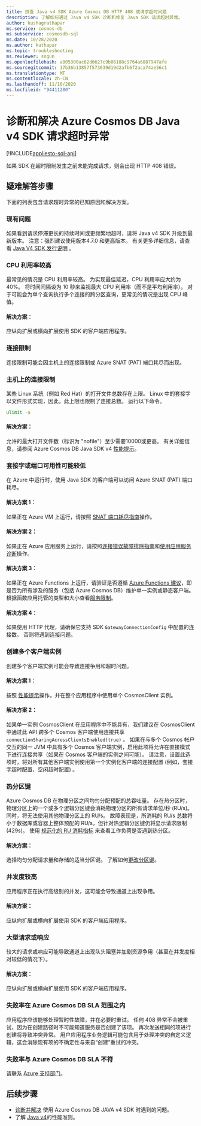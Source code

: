 ```yaml
---
title: 排查 Java v4 SDK Azure Cosmos DB HTTP 408 或请求超时问题
description: 了解如何通过 Java v4 SDK 诊断和修复 Java SDK 请求超时异常。
author: kushagrathapar
ms.service: cosmos-db
ms.subservice: cosmosdb-sql
ms.date: 10/28/2020
ms.author: kuthapar
ms.topic: troubleshooting
ms.reviewer: sngun
ms.openlocfilehash: a805300ac62d0627c9b06188c9764a6887947afe
ms.sourcegitcommit: 17b36b13857f573639d19d2afb6f2aca74ae56c1
ms.translationtype: MT
ms.contentlocale: zh-CN
ms.lasthandoff: 11/10/2020
ms.locfileid: "94411280"
---
```

# <a name="diagnose-and-troubleshoot-azure-cosmos-db-java-v4-sdk-request-timeout-exceptions"></a>诊断和解决 Azure Cosmos DB Java v4 SDK 请求超时异常
[!INCLUDE[appliesto-sql-api](includes/appliesto-sql-api.md)]

如果 SDK 在超时限制发生之前未能完成请求，则会出现 HTTP 408 错误。

## <a name="troubleshooting-steps"></a>疑难解答步骤
下面的列表包含请求超时异常的已知原因和解决方案。

### <a name="existing-issues"></a>现有问题
如果看到请求停滞更长的持续时间或更频繁地超时，请将 Java v4 SDK 升级到最新版本。 注意：强烈建议使用版本4.7.0 和更高版本。 有关更多详细信息，请查看 [Java V4 SDK 发行说明](sql-api-sdk-java-v4.md) 。

### <a name="high-cpu-utilization"></a>CPU 利用率较高
最常见的情况是 CPU 利用率较高。 为实现最佳延迟，CPU 利用率应大约为 40%。 将时间间隔设为 10 秒来监视最大 CPU 利用率（而不是平均利用率）。 对于可能会为单个查询执行多个连接的跨分区查询，更常见的情况是出现 CPU 峰值。

#### <a name="solution"></a>解决方案：
应纵向扩展或横向扩展使用 SDK 的客户端应用程序。

### <a name="connection-throttling"></a>连接限制
连接限制可能会因主机上的连接限制或 Azure SNAT (PAT) 端口耗尽而出现。

### <a name="connection-limit-on-a-host-machine"></a>主机上的连接限制
某些 Linux 系统（例如 Red Hat）的打开文件总数存在上限。 Linux 中的套接字以文件形式实现，因此，此上限也限制了连接总数。 运行以下命令。

```bash
ulimit -a
```

#### <a name="solution"></a>解决方案：
允许的最大打开文件数（标识为 "nofile"）至少需要10000或更高。 有关详细信息，请参阅 Azure Cosmos DB Java SDK v4 [性能提示](performance-tips-java-sdk-v4-sql.md)。

### <a name="socket-or-port-availability-might-be-low"></a>套接字或端口可用性可能较低
在 Azure 中运行时，使用 Java SDK 的客户端可以访问 Azure SNAT (PAT) 端口耗尽。

#### <a name="solution-1"></a>解决方案 1：
如果正在 Azure VM 上运行，请按照 [SNAT 端口耗尽指南](troubleshoot-java-sdk-v4-sql.md#snat)操作。

#### <a name="solution-2"></a>解决方案 2：
如果正在 Azure 应用服务上运行，请按照[连接错误故障排除指南](../app-service/troubleshoot-intermittent-outbound-connection-errors.md#cause)和[使用应用服务诊断](https://azure.github.io/AppService/2018/03/01/Deep-Dive-into-TCP-Connections-in-App-Service-Diagnostics.html)操作。

#### <a name="solution-3"></a>解决方案 3：
如果正在 Azure Functions 上运行，请验证是否遵循 [Azure Functions 建议](../azure-functions/manage-connections.md#static-clients)，即是否为所有涉及的服务（包括 Azure Cosmos DB）维护单一实例或静态客户端。 根据函数应用托管的类型和大小查看[服务限制](../azure-functions/functions-scale.md#service-limits)。

#### <a name="solution-4"></a>解决方案 4：
如果使用 HTTP 代理，请确保它支持 SDK `GatewayConnectionConfig` 中配置的连接数。 否则将遇到连接问题。

### <a name="create-multiple-client-instances"></a>创建多个客户端实例
创建多个客户端实例可能会导致连接争用和超时问题。

#### <a name="solution-1"></a>解决方案 1：
按照 [性能提示](performance-tips-java-sdk-v4-sql.md#sdk-usage)操作，并在整个应用程序中使用单个 CosmosClient 实例。

#### <a name="solution-2"></a>解决方案 2：
如果单一实例 CosmosClient 在应用程序中不能具有，我们建议在 CosmosClient 中通过此 API 跨多个 Cosmos 客户端使用连接共享 `connectionSharingAcrossClientsEnabled(true)` 。 如果在与多个 Cosmos 帐户交互的同一 JVM 中具有多个 Cosmos 客户端实例，启用此项将允许在直接模式下进行连接共享（如果在 Cosmos 客户端的实例之间可能）。 请注意，设置此选项时，将对所有其他客户端实例使用第一个实例化客户端的连接配置 (例如，套接字超时配置、空闲超时配置) 。

### <a name="hot-partition-key"></a>热分区键
Azure Cosmos DB 在物理分区之间均匀分配预配的总吞吐量。 存在热分区时，物理分区上的一个或多个逻辑分区键会消耗物理分区的所有请求单位/秒 (RU/s)。 同时，将无法使用其他物理分区上的 RU/s。 故障表现是，所消耗的 RU/s 总数将小于数据库或容器上整体预配的 RU/s，但针对热逻辑分区键仍将显示请求限制 (429s)。 使用 [规范化的 RU 消耗指标](monitor-normalized-request-units.md) 来查看工作负荷是否遇到热分区。 

#### <a name="solution"></a>解决方案：
选择均匀分配请求量和存储的适当分区键。 了解如何[更改分区键](https://devblogs.microsoft.com/cosmosdb/how-to-change-your-partition-key/)。

### <a name="high-degree-of-concurrency"></a>并发度较高
应用程序正在执行高级别的并发，这可能会导致通道上出现争用。

#### <a name="solution"></a>解决方案：
应纵向扩展或横向扩展使用 SDK 的客户端应用程序。

### <a name="large-requests-or-responses"></a>大型请求或响应
较大的请求或响应可能导致通道上出现队头阻塞并加剧资源争用（甚至在并发度相对较低的情况下）。

#### <a name="solution"></a>解决方案：
应纵向扩展或横向扩展使用 SDK 的客户端应用程序。

### <a name="failure-rate-is-within-the-azure-cosmos-db-sla"></a>失败率在 Azure Cosmos DB SLA 范围之内
应用程序应该能够处理暂时性故障，并在必要时重试。 任何 408 异常不会被重试，因为在创建路径时不可能知道服务是否创建了该项。 再次发送相同的项进行创建将导致冲突异常。 用户应用程序业务逻辑可能包含用于处理冲突的自定义逻辑，这会消除现有项的不确定性与来自“创建”重试的冲突。

### <a name="failure-rate-violates-the-azure-cosmos-db-sla"></a>失败率与 Azure Cosmos DB SLA 不符
请联系 [Azure 支持部门](https://aka.ms/azure-support)。

## <a name="next-steps"></a>后续步骤
* [诊断并解决](troubleshoot-java-sdk-v4-sql.md) 使用 Azure Cosmos DB JAVA v4 SDK 时遇到的问题。
* 了解 [Java v4](performance-tips-java-sdk-v4-sql.md)的性能准则。
